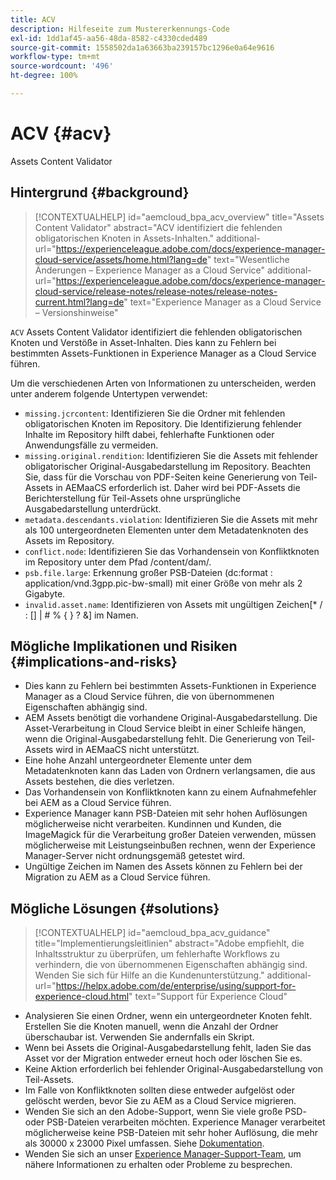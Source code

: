 ```yaml
---
title: ACV
description: Hilfeseite zum Mustererkennungs-Code
exl-id: 1dd1af45-aa56-48da-8582-c4330cded489
source-git-commit: 1558502da1a63663ba239157bc1296e0a64e9616
workflow-type: tm+mt
source-wordcount: '496'
ht-degree: 100%

---
```


# ACV {#acv}

Assets Content Validator

## Hintergrund {#background}

>[!CONTEXTUALHELP]
>id="aemcloud_bpa_acv_overview"
>title="Assets Content Validator"
>abstract="ACV identifiziert die fehlenden obligatorischen Knoten in Assets-Inhalten."
>additional-url="https://experienceleague.adobe.com/docs/experience-manager-cloud-service/assets/home.html?lang=de" text="Wesentliche Änderungen – Experience Manager as a Cloud Service"
>additional-url="https://experienceleague.adobe.com/docs/experience-manager-cloud-service/release-notes/release-notes/release-notes-current.html?lang=de" text="Experience Manager as a Cloud Service – Versionshinweise"

`ACV` Assets Content Validator identifiziert die fehlenden obligatorischen Knoten und Verstöße in Asset-Inhalten. Dies kann zu Fehlern bei bestimmten Assets-Funktionen in Experience Manager as a Cloud Service führen.

Um die verschiedenen Arten von Informationen zu unterscheiden, werden unter anderem folgende Untertypen verwendet:

* `missing.jcrcontent`: Identifizieren Sie die Ordner mit fehlenden obligatorischen Knoten im Repository. Die Identifizierung fehlender Inhalte im Repository hilft dabei, fehlerhafte Funktionen oder Anwendungsfälle zu vermeiden.
* `missing.original.rendition`: Identifizieren Sie die Assets mit fehlender obligatorischer Original-Ausgabedarstellung im Repository. Beachten Sie, dass für die Vorschau von PDF-Seiten keine Generierung von Teil-Assets in AEMaaCS erforderlich ist. Daher wird bei PDF-Assets die Berichterstellung für Teil-Assets ohne ursprüngliche Ausgabedarstellung unterdrückt.
* `metadata.descendants.violation`: Identifizieren Sie die Assets mit mehr als 100 untergeordneten Elementen unter dem Metadatenknoten des Assets im Repository.
* `conflict.node`: Identifizieren Sie das Vorhandensein von Konfliktknoten im Repository unter dem Pfad /content/dam/.
* `psb.file.large`: Erkennung großer PSB-Dateien (dc:format : application/vnd.3gpp.pic-bw-small) mit einer Größe von mehr als 2 Gigabyte.
* `invalid.asset.name`: Identifizieren von Assets mit ungültigen Zeichen[* / : [\] | # % { } ? &amp;] im Namen.

## Mögliche Implikationen und Risiken {#implications-and-risks}

* Dies kann zu Fehlern bei bestimmten Assets-Funktionen in Experience Manager as a Cloud Service führen, die von übernommenen Eigenschaften abhängig sind.
* AEM Assets benötigt die vorhandene Original-Ausgabedarstellung. Die Asset-Verarbeitung in Cloud Service bleibt in einer Schleife hängen, wenn die Original-Ausgabedarstellung fehlt. Die Generierung von Teil-Assets wird in AEMaaCS nicht unterstützt.
* Eine hohe Anzahl untergeordneter Elemente unter dem Metadatenknoten kann das Laden von Ordnern verlangsamen, die aus Assets bestehen, die dies verletzen.
* Das Vorhandensein von Konfliktknoten kann zu einem Aufnahmefehler bei AEM as a Cloud Service führen.
* Experience Manager kann PSB-Dateien mit sehr hohen Auflösungen möglicherweise nicht verarbeiten. Kundinnen und Kunden, die ImageMagick für die Verarbeitung großer Dateien verwenden, müssen möglicherweise mit Leistungseinbußen rechnen, wenn der Experience Manager-Server nicht ordnungsgemäß getestet wird.
* Ungültige Zeichen im Namen des Assets können zu Fehlern bei der Migration zu AEM as a Cloud Service führen.

## Mögliche Lösungen {#solutions}

>[!CONTEXTUALHELP]
>id="aemcloud_bpa_acv_guidance"
>title="Implementierungsleitlinien"
>abstract="Adobe empfiehlt, die Inhaltsstruktur zu überprüfen, um fehlerhafte Workflows zu verhindern, die von übernommenen Eigenschaften abhängig sind. Wenden Sie sich für Hilfe an die Kundenunterstützung."
>additional-url="https://helpx.adobe.com/de/enterprise/using/support-for-experience-cloud.html" text="Support für Experience Cloud"

* Analysieren Sie einen Ordner, wenn ein untergeordneter Knoten fehlt. Erstellen Sie die Knoten manuell, wenn die Anzahl der Ordner überschaubar ist. Verwenden Sie andernfalls ein Skript.
* Wenn bei Assets die Original-Ausgabedarstellung fehlt, laden Sie das Asset vor der Migration entweder erneut hoch oder löschen Sie es.
* Keine Aktion erforderlich bei fehlender Original-Ausgabedarstellung von Teil-Assets.
* Im Falle von Konfliktknoten sollten diese entweder aufgelöst oder gelöscht werden, bevor Sie zu AEM as a Cloud Service migrieren.
* Wenden Sie sich an den Adobe-Support, wenn Sie viele große PSD- oder PSB-Dateien verarbeiten möchten. Experience Manager verarbeitet möglicherweise keine PSB-Dateien mit sehr hoher Auflösung, die mehr als 30000 x 23000 Pixel umfassen. Siehe [Dokumentation](https://experienceleague.adobe.com/docs/experience-manager-65/assets/extending/best-practices-for-imagemagick.html?lang=de).
* Wenden Sie sich an unser [Experience Manager-Support-Team](https://helpx.adobe.com/de/enterprise/using/support-for-experience-cloud.html), um nähere Informationen zu erhalten oder Probleme zu besprechen.
